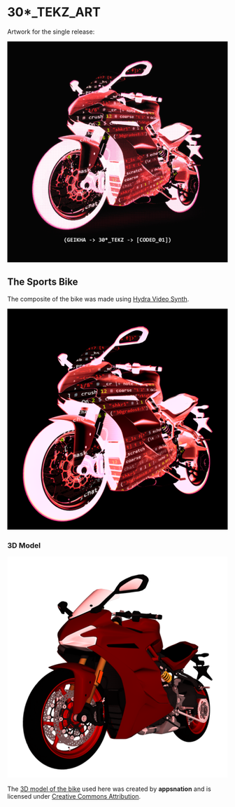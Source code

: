 # 30*_TEKZ_ART

Artwork for the single release:

[![image](./30-_TEKZ_ART.png)](https://geikha.bandcamp.com/album/30-tekz-coded-01)

## The Sports Bike

The composite of the bike was made using [Hydra Video Synth](https://github.com/hydra-synth/hydra).

![image](./30-_TEKZ_ART_BIKE.png)

### 3D Model

![image](./ASSETS/color.png)

The [3D model of the bike](https://skfb.ly/oHORO) used here was created by **appsnation** and is licensed under [Creative Commons Attribution](http://creativecommons.org/licenses/by/4.0/).
